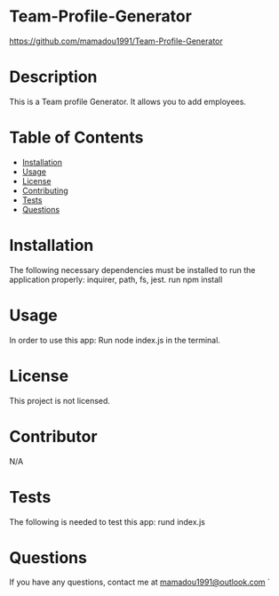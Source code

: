# Team-Profile-Generator
  https://github.com/mamadou1991/Team-Profile-Generator
  # Description
  This is a Team profile Generator. It allows you to add employees.
  # Table of Contents 
  * [Installation](#installation)
  * [Usage](#usage)
  * [License](#license)
  * [Contributing](#contributor)
  * [Tests](#tests)
  * [Questions](#questions)
  # Installation
  The following necessary dependencies must be installed to run the application properly: inquirer, path, fs, jest.
  run npm install
  # Usage
  In order to use this app:
  Run node index.js in the terminal.
  # License
  This project is not licensed.
  # Contributor
  N/A
  # Tests
  The following is needed to test this app: 
  rund index.js
  # Questions
  If you have any questions, contact me at mamadou1991@outlook.com
  `